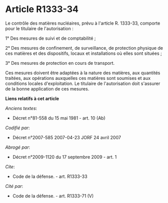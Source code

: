 # Article R1333-34

Le contrôle des matières nucléaires, prévu à l'article R. 1333-33, comporte pour le titulaire de l'autorisation : 

1° Des mesures de suivi et de comptabilité ; 

2° Des mesures de confinement, de surveillance, de protection physique de ces matières et des dispositifs, locaux et
installations où elles sont situées ; 

3° Des mesures de protection en cours de transport. 

Ces mesures doivent être adaptées à la nature des matières, aux quantités traitées, aux opérations auxquelles ces matières
sont soumises et aux conditions locales d'exploitation. Le titulaire de l'autorisation doit s'assurer de la bonne application
de ces mesures.

**Liens relatifs à cet article**

_Anciens textes_:

  - Décret n°81-558 du 15 mai 1981 - art. 10 (Ab)

_Codifié par_:

  - Décret n°2007-585 2007-04-23 JORF 24 avril 2007

_Abrogé par_:

  - Décret n°2009-1120 du 17 septembre 2009 - art. 1

_Cite_:

  - Code de la défense. - art. R1333-33

_Cité par_:

  - Code de la défense. - art. R1333-71 (V)
